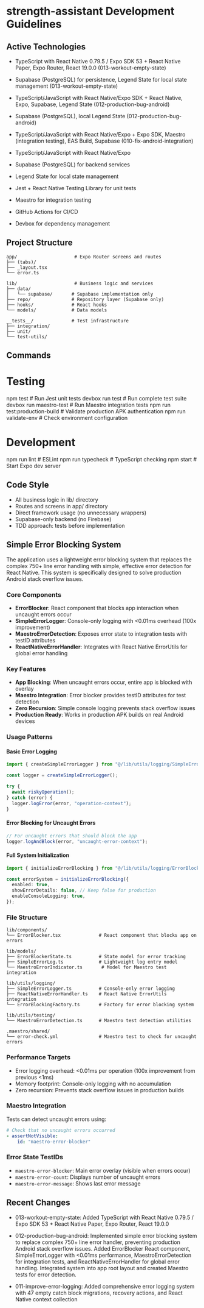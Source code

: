 # strength-assistant Development Guidelines

## Active Technologies

- TypeScript with React Native 0.79.5 / Expo SDK 53 + React Native Paper, Expo Router, React 19.0.0 (013-workout-empty-state)
- Supabase (PostgreSQL) for persistence, Legend State for local state management (013-workout-empty-state)

- TypeScript/JavaScript with React Native/Expo SDK + React Native, Expo, Supabase, Legend State (012-production-bug-android)
- Supabase (PostgreSQL), local Legend State (012-production-bug-android)

- TypeScript/JavaScript with React Native/Expo + Expo SDK, Maestro (integration testing), EAS Build, Supabase (010-fix-android-integration)

- TypeScript/JavaScript with React Native/Expo
- Supabase (PostgreSQL) for backend services
- Legend State for local state management
- Jest + React Native Testing Library for unit tests
- Maestro for integration testing
- GitHub Actions for CI/CD
- Devbox for dependency management

## Project Structure

```
app/                     # Expo Router screens and routes
├── (tabs)/
├── _layout.tsx
└── error.ts

lib/                     # Business logic and services
├── data/
│   └── supabase/       # Supabase implementation only
├── repo/               # Repository layer (Supabase only)
├── hooks/              # React hooks
└── models/             # Data models

__tests__/              # Test infrastructure
├── integration/
├── unit/
└── test-utils/
```

## Commands

# Testing

npm test # Run Jest unit tests
devbox run test # Run complete test suite
devbox run maestro-test # Run Maestro integration tests
npm run test:production-build # Validate production APK authentication
npm run validate-env # Check environment configuration

# Development

npm run lint # ESLint
npm run typecheck # TypeScript checking
npm start # Start Expo dev server

## Code Style

- All business logic in lib/ directory
- Routes and screens in app/ directory
- Direct framework usage (no unnecessary wrappers)
- Supabase-only backend (no Firebase)
- TDD approach: tests before implementation

## Simple Error Blocking System

The application uses a lightweight error blocking system that replaces the complex 750+ line error handling with simple, effective error detection for React Native. This system is specifically designed to solve production Android stack overflow issues.

### Core Components

- **ErrorBlocker**: React component that blocks app interaction when uncaught errors occur
- **SimpleErrorLogger**: Console-only logging with <0.01ms overhead (100x improvement)
- **MaestroErrorDetection**: Exposes error state to integration tests with testID attributes
- **ReactNativeErrorHandler**: Integrates with React Native ErrorUtils for global error handling

### Key Features

- **App Blocking**: When uncaught errors occur, entire app is blocked with overlay
- **Maestro Integration**: Error blocker provides testID attributes for test detection
- **Zero Recursion**: Simple console logging prevents stack overflow issues
- **Production Ready**: Works in production APK builds on real Android devices

### Usage Patterns

#### Basic Error Logging

```typescript
import { createSimpleErrorLogger } from "@/lib/utils/logging/SimpleErrorLogger";

const logger = createSimpleErrorLogger();

try {
  await riskyOperation();
} catch (error) {
  logger.logError(error, "operation-context");
}
```

#### Error Blocking for Uncaught Errors

```typescript
// For uncaught errors that should block the app
logger.logAndBlock(error, "uncaught-error-context");
```

#### Full System Initialization

```typescript
import { initializeErrorBlocking } from "@/lib/utils/logging/ErrorBlockingFactory";

const errorSystem = initializeErrorBlocking({
  enabled: true,
  showErrorDetails: false, // Keep false for production
  enableConsoleLogging: true,
});
```

### File Structure

```
lib/components/
└── ErrorBlocker.tsx              # React component that blocks app on errors

lib/models/
├── ErrorBlockerState.ts          # State model for error tracking
├── SimpleErrorLog.ts             # Lightweight log entry model
└── MaestroErrorIndicator.ts       # Model for Maestro test integration

lib/utils/logging/
├── SimpleErrorLogger.ts          # Console-only error logging
├── ReactNativeErrorHandler.ts    # React Native ErrorUtils integration
└── ErrorBlockingFactory.ts       # Factory for error blocking system

lib/utils/testing/
└── MaestroErrorDetection.ts      # Maestro test detection utilities

.maestro/shared/
└── error-check.yml               # Maestro test to check for uncaught errors
```

### Performance Targets

- Error logging overhead: <0.01ms per operation (100x improvement from previous <1ms)
- Memory footprint: Console-only logging with no accumulation
- Zero recursion: Prevents stack overflow issues in production builds

### Maestro Integration

Tests can detect uncaught errors using:

```yaml
# Check that no uncaught errors occurred
- assertNotVisible:
    id: "maestro-error-blocker"
```

### Error State TestIDs

- `maestro-error-blocker`: Main error overlay (visible when errors occur)
- `maestro-error-count`: Displays number of uncaught errors
- `maestro-error-message`: Shows last error message

## Recent Changes

- 013-workout-empty-state: Added TypeScript with React Native 0.79.5 / Expo SDK 53 + React Native Paper, Expo Router, React 19.0.0

- 012-production-bug-android: Implemented simple error blocking system to replace complex 750+ line error handler, preventing production Android stack overflow issues. Added ErrorBlocker React component, SimpleErrorLogger with <0.01ms performance, MaestroErrorDetection for integration tests, and ReactNativeErrorHandler for global error handling. Integrated system into app root layout and created Maestro tests for error detection.

- 011-improve-error-logging: Added comprehensive error logging system with 47 empty catch block migrations, recovery actions, and React Native context collection

<!-- MANUAL ADDITIONS START -->
<!-- MANUAL ADDITIONS END -->
